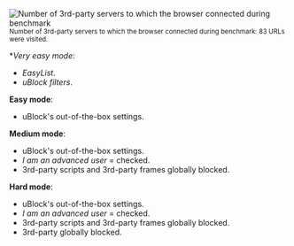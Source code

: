 
![Number of 3rd-party servers to which the browser connected during benchmark](https://cloud.githubusercontent.com/assets/585534/8906091/b7334ddc-3439-11e5-848b-9e8a58eff876.png)<br><sup>Number of 3rd-party servers to which the browser connected during benchmark: 83 URLs were visited.</sup>

**Very easy mode*:
- _EasyList_.
- _uBlock filters_.

**Easy mode**:
- uBlock's out-of-the-box settings.

**Medium mode**:
- uBlock's out-of-the-box settings.
- _I am an advanced user_ = checked.
- 3rd-party scripts and 3rd-party frames globally blocked.

**Hard mode**:
- uBlock's out-of-the-box settings.
- _I am an advanced user_ = checked.
- 3rd-party scripts and 3rd-party frames globally blocked.
- 3rd-party globally blocked.

